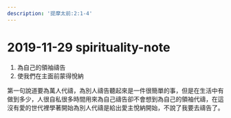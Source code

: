 ```yaml
---
description: '提摩太前:2:1-4'
---
```


# 2019-11-29 spirituality-note

1. 為自己的領袖禱告
2. 使我們在主面前蒙得悅納

第一句說道要為萬人代禱，為別人禱告聽起來是一件很簡單的事，但是在生活中有做到多少，人很自私很多時間用來為自己禱告卻不會想到為自己的領袖代禱，在這沒有愛的世代裡學著開始為別人代禱是給出愛主悅納開始，不說了我要去禱告了。

